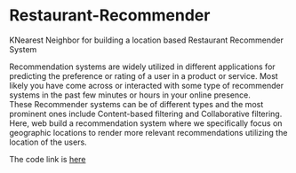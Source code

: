 # Restaurant-Recommender
KNearest Neighbor for building a location based Restaurant Recommender System

Recommendation systems are widely utilized in different applications for predicting the preference or rating of a user in a product or service. Most likely you have come across or interacted with some type of recommender systems in the past few minutes or hours in your online presence.   
These Recommender systems can be of different types and the most prominent ones include Content-based filtering and Collaborative filtering.  
Here, web build a recommendation system where we specifically focus on geographic locations to render more relevant recommendations utilizing the location of the users.

The code link is [here](https://github.com/chitransh1998/Restaurant-Recommender/blob/main/Restaurant_Recommender_System.ipynb)
